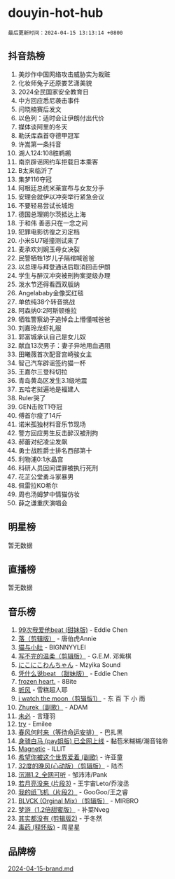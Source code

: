 # douyin-hot-hub

`最后更新时间：2024-04-15 13:13:14 +0800`

## 抖音热榜

1. 美炒作中国网络攻击威胁实为栽赃
1. 化妆师兔子还原娄艺潇美貌
1. 2024全民国家安全教育日
1. 中方回应悉尼袭击事件
1. 闫晓楠赛后发文
1. 以色列：适时会让伊朗付出代价
1. 媒体谈阿里的冬天
1. 勒沃库森首夺德甲冠军
1. 许嵩第一条抖音
1. 湖人124:108胜鹈鹕
1. 南京辟谣网约车拒载日本乘客
1. B太来临沂了
1. 集梦116夺冠
1. 阿根廷总统米莱宣布与女友分手
1. 安理会就伊以冲突举行紧急会议
1. 不要轻易尝试长城炮
1. 德国总理朔尔茨抵达上海
1. 于和伟 善恶只在一念之间
1. 犯罪电影彷徨之刃定档
1. 小米SU7碰撞测试来了
1. 麦承欢刘婉玉母女决裂
1. 民警牺牲1岁儿子隔棺喊爸爸
1. 以总理与拜登通话后取消回击伊朗
1. 学生与醉汉冲突被刑拘案提级办理
1. 泼水节还得看西双版纳
1. Angelababy金像奖红毯
1. 单依纯38个转音挑战
1. 阿森纳0:2阿斯顿维拉
1. 牺牲警察幼子追悼会上懵懂喊爸爸
1. 刘嘉玲龙虾礼服
1. 郭富城承认自己是女儿奴
1. 献血13次男子：妻子异地用血遇阻
1. 田曦薇首次配音宫崎骏女主
1. 智己汽车辟谣签约猫一杯
1. 王嘉尔三登科切拉
1. 青岛黄岛区发生3.1级地震
1. 五哈老挝遍地是福建人
1. Ruler哭了
1. GEN击败T1夺冠
1. 傅首尔瘦了14斤
1. 诺米孤独材料音乐节现场
1. 警方回应男生反击醉汉被刑拘
1. 郝蕾对纪凌尘发飙
1. 勇士战胜爵士排名西部第十
1. 利物浦0:1水晶宫
1. 科研人员因间谍罪被执行死刑
1. 花芷公堂勇斗家暴男
1. 佩雷拉KO希尔
1. 周也汤姆梦中情猫仿妆
1. 薛之谦重庆演唱会

## 明星榜

暂无数据

## 直播榜

暂无数据

## 音乐榜

1. [99次我爱他beat (甜妹版)](https://sf5-hl-cdn-tos.douyinstatic.com/obj/tos-cn-ve-2774/ocBPCLaDWFQr2tJdQmEDjGfSYIjegYYPBQZykZ) - Eddie Chen
1. [落（剪辑版）](https://sf5-hl-cdn-tos.douyinstatic.com/obj/tos-cn-ve-2774/o0h6HvN1BBbli9LtU3i5fQIleBQMF5Cg4TZmmC) - 唐伯虎Annie
1. [猫与小肚](https://sf5-hl-cdn-tos.douyinstatic.com/obj/tos-cn-ve-2774/osZeoClMECgK8DYl6VebABgbchEtPYQjZEnRtd) - BIGNNYYLEI
1. [写不完的温柔（剪辑版）](https://sf27-cdn-tos.douyinstatic.com/obj/tos-cn-ve-2774/oYBzzZQJ233GfwkemJJffAIWgeIYrjZfWhHTcG) - G.E.M. 邓紫棋
1. [にこにこわんちゃん](https://sf5-hl-cdn-tos.douyinstatic.com/obj/tos-cn-ve-2774/ooyIapOMDeFipMOAMzingeei01o1UXJZQDlbCr) - Mzyika Sound
1. [凭什么说beat （甜妹版）](https://sf6-cdn-tos.douyinstatic.com/obj/tos-cn-ve-2774/o4jT7FfmgeMO96zHaEAeIMFE8U1qkL6UDqDuCy) - Eddie Chen
1. [frozen heart.](https://sf5-hl-cdn-tos.douyinstatic.com/obj/tos-cn-ve-2774/oIIWJfyjIACZA9zQMtnJ6hQQhFC4vhCupoRBsO) - 8Bite
1. [听风](https://sf5-hl-cdn-tos.douyinstatic.com/obj/tos-cn-ve-2774/oAPa3yDDDIZygYzQdBemCAIngcCeEARgbQDtJC) - 雪糕超人耶
1. [i watch the moon（剪辑版1）](https://sf5-hl-cdn-tos.douyinstatic.com/obj/tos-cn-ve-2774/o0I9mSChzHZANMJIEBfkCQzzg6N5WAcVtqft9P) - 东 百 下 小 雨
1. [Zhurek（副歌）](https://sf5-hl-cdn-tos.douyinstatic.com/obj/tos-cn-ve-2774/ooQm8FBZQDlf0btEYgVpCcSCQfrdJGBEKZYBGS) - ADAM
1. [未必](https://sf3-cdn-tos.douyinstatic.com/obj/tos-cn-ve-2774/ogntQMFnKQDZUgTCYuJgfLEtleYZZFxBQqhhFB) - 言瑾羽
1. [try](https://sf5-hl-cdn-tos.douyinstatic.com/obj/tos-cn-ve-2774/oMCYLreazYIFEgVb1vQdrJnJTbe8DDfiCA6gKw) - Emilee
1. [春风何时来（等待命运安排）](https://sf5-hl-cdn-tos.douyinstatic.com/obj/tos-cn-ve-2774/oICBNbD3gelMfB4WgiD1KI2jQtXZE2FgHLwtsl) - 巴扎黑
1. [身骑白马 (pay姐版) 已全网上线](https://sf5-hl-cdn-tos.douyinstatic.com/obj/tos-cn-ve-2774/oQLO5ZgLsFkaDhdIIveF2zUCgfweY0gWaH4AQG) - 黏苞米糊糊/潮音铭帝
1. [Magnetic](https://sf6-cdn-tos.douyinstatic.com/obj/tos-cn-ve-2774/oAQCYdBNZfLACGDmVFAsfAtpy32tqErgQ3XgBN) - ILLIT
1. [希望你被这个世界爱着 (副歌)](https://sf5-hl-cdn-tos.douyinstatic.com/obj/tos-cn-ve-2774/oUHCmWQfZlE3QQBKBeD8rCFLpJzPgCpImhsxMt) - 许亚童
1. [32度的晚风(心动版）（剪辑版）](https://sf5-hl-cdn-tos.douyinstatic.com/obj/tos-cn-ve-2774/owNyabsyWdzUulxhoJfK8IBXgp0UMQAHpvGh2B) - 陆杰
1. [沉溺1.2_全网可听](https://sf5-hl-cdn-tos.douyinstatic.com/obj/tos-cn-ve-2774/ok2QoiBqsWAX9McZmWiI9gAB0EzwD4Xj6yfmtH) - 邹沛沛/Pank
1. [若月亮没来 (片段3)](https://sf6-cdn-tos.douyinstatic.com/obj/tos-cn-ve-2774/okfyEUsGW1B1ovJi5JiN9IjvAT2lMwA054GoEB) - 王宇宙Leto/乔浚丞
1. [我的纸飞机（片段2）](https://sf6-cdn-tos.douyinstatic.com/obj/tos-cn-ve-2774/oM2ZrKcg2CD5AeRB2gkeXOFB1IxAGJdZPazYHf) - GooGoo/王之睿
1. [BLVCK (Orginal Mix）（剪辑版）](https://sf3-cdn-tos.douyinstatic.com/obj/tos-cn-ve-2774/osnDnwSfQThtCz8BikQnbAAZHwC8YcmgvnnlYf) - MIRBRO
1. [梦游（1.2倍甜蜜版）](https://sf6-cdn-tos.douyinstatic.com/obj/tos-cn-ve-2774/o4gyAUm8hwufoEABmwVIiQtHsFuGzAEEWtNMzo) - 补菜Nveg
1. [其实都没有 (剪辑版2)](https://sf5-hl-cdn-tos.douyinstatic.com/obj/tos-cn-ve-2774/oEBNQenHZtBhxYjGgUDQk0BCHTigQafgFlbQ7k) - 于冬然
1. [毒药 (释怀版)](https://sf3-cdn-tos.douyinstatic.com/obj/tos-cn-ve-2774/oYILMEAzspdZBIzy4frJNB8ZHPHWAhiwowd4Ad) - 周星星

## 品牌榜

[2024-04-15-brand.md](2024-04-15-brand.md)
